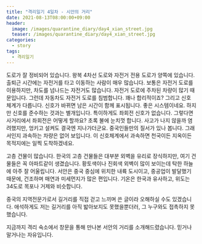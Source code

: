 ```yaml
---
title: "격리일기 4일차 - 시안의 거리"
date: 2021-08-13T08:00:00+09:00
header:
  image: /images/quarantine_diary/day4_xian_street.jpg
  teaser: /images/quarantine_diary/day4_xian_street.jpg
categories:
  - story
tags:
  - 격리일기
---
```


도로가 잘 정비되어 있습니다. 왕복 4차선 도로와 자전거 전용 도로가 양쪽에 있습니다. 출퇴근 시간에는 자전거를 타고 이동하는 사람이 매우 많습니다. 보통은 자전거 도로를 이용하지만, 차도를 넘나드는 자전거도 많습니다. 자전거 도로에 주차된 차량이 많기 때문입니다. 그런데 자동차도 자전거 도로를 침범합니다. 꽤나 합리적이죠? 그리고 신호 체계가 다릅니다. 신호가 바뀌면 남은 시간이 함께 표시됩니다. 좋은 시스템이네요. 하지만 신호를 준수하는 것과는 별개입니다. 특이하게도 좌회전 신호가 없습니다. 그렇다면 사거리에서 좌회전은 어떻게 할까요? 초록 불에 눈치껏 합니다. 사고가 나지 않을까 염려했지만, 엉키고 설켜도 결국엔 지나가더군요. 중국인들만의 질서가 있나 봅니다. 그래서인지 과속하는 차량은 없어 보입니다. 이 신호체계에서 과속하면 천국이든 지옥이든 목적지에는 일찍 도착하겠네요.  

고층 건물이 많습니다. 한국의 고층 건물들은 대부분 외벽을 유리로 장식하지만, 여기 건물들은 꼭 아파트같이 생겼습니다. 황토색이나 진회색 외벽이 많이 보이는데 탁한 하늘에 아주 잘 어울립니다. 서안은 중국 중심에 위치한 내륙 도시이고, 중공업이 발달했기 때문에, 건조하며 매연과 미세먼지가 많은 편입니다. 기온은 한국과 유사하고, 위도는 34도로 목포나 거제와 비슷합니다.  

중국의 지역전문가로서 길거리를 직접 걷고 느끼며 쓴 글이라 오해하실 수도 있겠습니다. 애석하게도 저는 길거리를 아직 밟아보지도 못했을뿐더러, 그 누구와도 접촉하지 못했습니다.  

지금까지 격리 숙소에서 창문을 통해 만나본 서안의 거리를 소개해드렸습니다. 믿거나 말거나는 자유입니다.